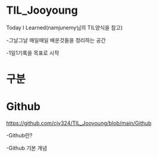 # TIL_Jooyoung
Today I Learned(namjunemy님의 TIL양식을 참고)

-그날그날 매일매일 배운것들을 정리하는 공간

-1일1기록을 목표로 시작

# 구분

# Github
https://github.com/cjy324/TIL_Jooyoung/blob/main/Github

-Github란?

-Github 기본 개념

